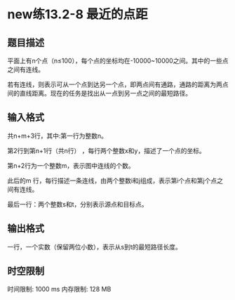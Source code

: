 # new练13.2-8 最近的点距

## 题目描述

平面上有n个点（n≤100），每个点的坐标均在-10000~10000之间。其中的一些点之间有连线。

若有连线，则表示可从一个点到达另一个点，即两点间有通路，通路的距离为两点间的直线距离。现在的任务是找出从一点到另一点之间的最短路径。

## 输入格式

共n+m+3行，其中:第一行为整数n。

第2行到第n+1行（共n行） ，每行两个整数x和y，描述了一个点的坐标。

第n+2行为一个整数m，表示图中连线的个数。

此后的m 行，每行描述一条连线，由两个整数i和j组成，表示第i个点和第j个点之间有连线。

最后一行：两个整数s和t，分别表示源点和目标点。

## 输出格式

一行，一个实数（保留两位小数），表示从s到t的最短路径长度。

## 时空限制

时间限制: 1000 ms
内存限制: 128 MB
